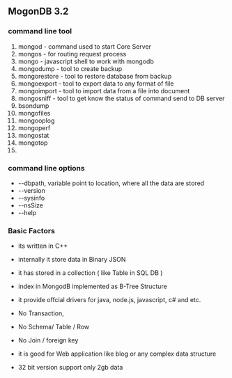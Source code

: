## MogonDB 3.2

### command line tool

1. mongod - command used to start Core Server
2. mongos - for routing request process
3. mongo - javascript shell to work with mongodb
4. mongodump - tool to create backup
5. mongorestore - tool to restore database from backup
6. mongoexport - tool to export data to any format of file
7. mongoimport - tool to import data from a file into document
8. mongosniff - tool to get know the status of command send to DB server
9. bsondump
10. mongofiles
11. mongooplog
12. mongoperf
13. mongostat
14. mongotop
15. 

### command line options

* --dbpath,  variable point to location, where all the data are stored
* --version
* --sysinfo
* --nsSize
* --help

### Basic Factors

* its written in C++
* internally it store data in Binary JSON
* it has stored in a collection \( like Table in SQL DB \)
* index in MongodB implemented as B-Tree Structure
* it provide offcial drivers for java, node.js, javascript, c\# and etc.
* No Transaction,

* No Schema\/ Table \/ Row

* No Join \/ foreign key

* it is good for Web application like blog or any complex data structure

* 32 bit version support only 2gb data


